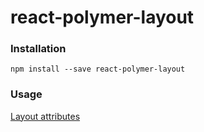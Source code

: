 react-polymer-layout
===

### Installation

```
npm install --save react-polymer-layout
```

### Usage

[Layout attributes](https://www.polymer-project.org/0.5/docs/polymer/layout-attrs.html)
